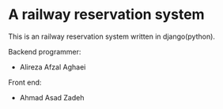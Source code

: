 
# A railway reservation system

This is an railway reservation system written in django(python).

Backend programmer:
- Alireza Afzal Aghaei

Front end:
- Ahmad Asad Zadeh
